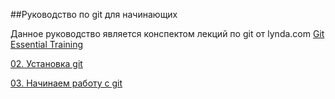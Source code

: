 ##Руководство по git для начинающих

Данное руководство является конспектом лекций по git от lynda.com [Git Essential Training](https://www.lynda.com/Git-tutorials/Git-Essential-Training/100222-2.html)

[02. Установка git](02-how-to-install-git.md)

[03. Начинаем работу с git](03-getting-started.md)

